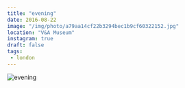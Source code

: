 ```yaml
---
title: "evening"
date: 2016-08-22
image: "/img/photo/a79aa14cf22b3294bec1b9cf60322152.jpg"
location: "V&A Museum"
instagram: true
draft: false
tags:
 - london
---
```


![evening](/img/photo/a79aa14cf22b3294bec1b9cf60322152.jpg)
